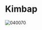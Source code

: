 # Kimbap
![040070](https://user-images.githubusercontent.com/50277379/140735840-89e8dd14-777b-4219-a42b-ebfb5f148841.jpg)
